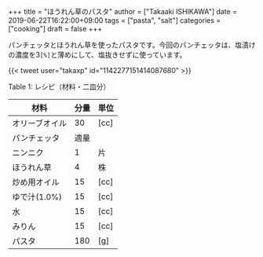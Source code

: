 +++
title = "ほうれん草のパスタ"
author = ["Takaaki ISHIKAWA"]
date = 2019-06-22T16:22:00+09:00
tags = ["pasta", "salt"]
categories = ["cooking"]
draft = false
+++

パンチェッタとほうれん草を使ったパスタです。今回のパンチェッタは、塩漬けの濃度を3<code>[%]</code>と薄めにして、塩抜きせずに使っています。  

{{< tweet user="takaxp" id="1142277151414087680" >}}  

<div class="table-caption">
  <span class="table-number">Table 1</span>:
  レシピ（材料・二皿分）
</div>

| 材料      | 分量 | 単位 |
|---------|----|----|
| オリーブオイル | 30  | [cc] |
| パンチェッタ | 適量 |      |
| ニンニク  | 1   | 片   |
| ほうれん草 | 4   | 株   |
| 炒め用オイル | 15  | [cc] |
| ゆで汁(1.0%) | 15  | [cc] |
| 水        | 15  | [cc] |
| みりん    | 15  | [cc] |
| パスタ    | 180 | [g]  |
